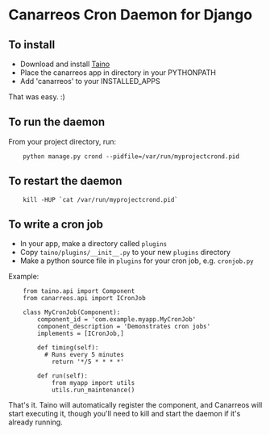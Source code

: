 # Canarreos Cron Daemon for Django #

## To install ##

  * Download and install [Taino](http://code.google.com/p/django-components/)
  * Place the canarreos app in directory in your PYTHONPATH
  * Add 'canarreos' to your INSTALLED\_APPS

That was easy. :)

## To run the daemon ##

From your project directory, run:

```
    python manage.py crond --pidfile=/var/run/myprojectcrond.pid
```

## To restart the daemon ##

```
    kill -HUP `cat /var/run/myprojectcrond.pid`
```

## To write a cron job ##

  * In your app, make a directory called `plugins`
  * Copy `taino/plugins/__init__.py` to your new `plugins` directory
  * Make a python source file in `plugins` for your cron job, e.g. `cronjob.py`

Example:

```
    from taino.api import Component
    from canarreos.api import ICronJob
    
    class MyCronJob(Component):
        component_id = 'com.example.myapp.MyCronJob'
        component_description = 'Demonstrates cron jobs'
        implements = [ICronJob,]
        
        def timing(self):
      	  # Runs every 5 minutes
            return '*/5 * * * *'
        
        def run(self):
            from myapp import utils
            utils.run_maintenance()
```

That's it. Taino will automatically register the component, and Canarreos will
start executing it, though you'll need to kill and start the daemon if it's
already running.